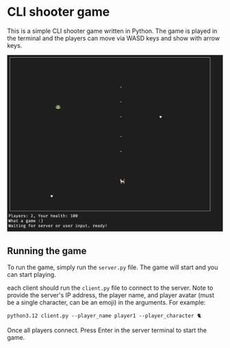 # CLI shooter game
This is a simple CLI shooter game written in Python. The game is played in the terminal and the players can move via
WASD keys and show with arrow keys.

![Gameplay](./screenshot.png)

## Running the game
To run the game, simply run the `server.py` file. The game will start and you can start playing.

each client should run the `client.py` file to connect to the server. Note to provide the server's IP address, the 
player name, and player avatar (must be a single character, can be an emoji) in the arguments. For example:

```
python3.12 client.py --player_name player1 --player_character 🐈
```

Once all players connect. Press Enter in the server terminal to start the game.
